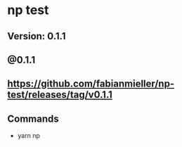 # np test

## Version: 0.1.1

## @0.1.1

## https://github.com/fabianmieller/np-test/releases/tag/v0.1.1

## Commands
- yarn np